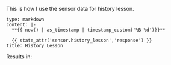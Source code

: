 This is how I use the sensor data for history lesson.

```
type: markdown
content: |-
  **{{ now() | as_timestamp | timestamp_custom('%B %d')}}**

  {{ state_attr('sensor.history_lesson','response') }}
title: History Lesson
```

Results in:
